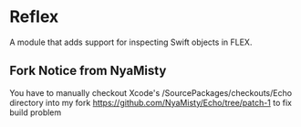# Reflex

A module that adds support for inspecting Swift objects in FLEX.

## Fork Notice from NyaMisty

You have to manually checkout Xcode's /SourcePackages/checkouts/Echo directory into my fork https://github.com/NyaMisty/Echo/tree/patch-1 to fix build problem
